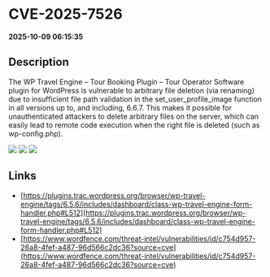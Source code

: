 # CVE-2025-7526

**2025-10-09 06:15:35**

## Description
The WP Travel Engine – Tour Booking Plugin – Tour Operator Software plugin for WordPress is vulnerable to arbitrary file deletion (via renaming) due to insufficient file path validation in the set_user_profile_image function in all versions up to, and including, 6.6.7. This makes it possible for unauthenticated attackers to delete arbitrary files on the server, which can easily lead to remote code execution when the right file is deleted (such as wp-config.php).

![](https://img.shields.io/static/v1?label=Score&message=9.8&color=red)
![](https://img.shields.io/static/v1?label=Severity&message=CRITICAL&color=red)
![](https://img.shields.io/static/v1?label=CWE&message=Traversal&color=green)

## Links
- [https://plugins.trac.wordpress.org/browser/wp-travel-engine/tags/6.5.6/includes/dashboard/class-wp-travel-engine-form-handler.php#L512](https://plugins.trac.wordpress.org/browser/wp-travel-engine/tags/6.5.6/includes/dashboard/class-wp-travel-engine-form-handler.php#L512)
- [https://www.wordfence.com/threat-intel/vulnerabilities/id/c754d957-26a8-4fef-a487-96d566c2dc36?source=cve](https://www.wordfence.com/threat-intel/vulnerabilities/id/c754d957-26a8-4fef-a487-96d566c2dc36?source=cve)
